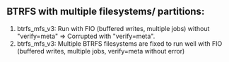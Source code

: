 ## BTRFS with multiple filesystems/ partitions:

1. btrfs_mfs_v3: Run with FIO (buffered writes, multiple jobs) without "verify=meta" => Corrupted with "verify=meta".
2. btrfs_mfs_v3: Multiple BTRFS filesystems are fixed to run well with FIO (buffered writes, multiple jobs, verify=meta without error)
